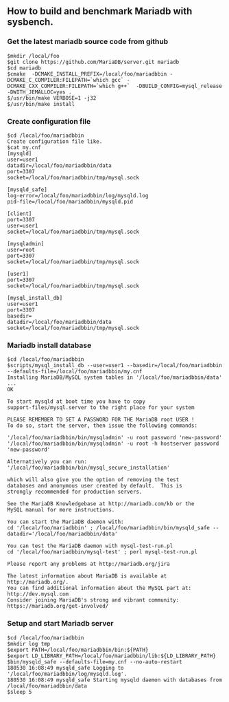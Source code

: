 ## How to build and benchmark Mariadb with sysbench.

### Get the latest mariadb source code from github
    
    $mkdir /local/foo
    $git clone https://github.com/MariaDB/server.git mariadb
    $cd mariadb
    $cmake  -DCMAKE_INSTALL_PREFIX=/local/foo/mariadbbin -DCMAKE_C_COMPILER:FILEPATH=`which gcc` -DCMAKE_CXX_COMPILER:FILEPATH=`which g++`  -DBUILD_CONFIG=mysql_release -DWITH_JEMALLOC=yes .
    $/usr/bin/make VERBOSE=1 -j32
    $/usr/bin/make install
    
### Create configuration file

    $cd /local/foo/mariadbbin
    Create configuration file like.
    $cat my.cnf
    [mysqld]
    user=user1
    datadir=/local/foo/mariadbbin/data
    port=3307
    socket=/local/foo/mariadbbin/tmp/mysql.sock

    [mysqld_safe]
    log-error=/local/foo/mariadbbin/log/mysqld.log
    pid-file=/local/foo/mariadbbin/mysqld.pid

    [client]
    port=3307
    user=user1
    socket=/local/foo/mariadbbin/tmp/mysql.sock

    [mysqladmin]
    user=root
    port=3307
    socket=/local/foo/mariadbbin/tmp/mysql.sock

    [user1]
    port=3307
    socket=/local/foo/mariadbbin/tmp/mysql.sock

    [mysql_install_db]
    user=user1
    port=3307
    basedir=
    datadir=/local/foo/mariadbbin/data
    socket=/local/foo/mariadbbin/tmp/mysql.sock

### Mariadb install database

    $cd /local/foo/mariadbbin
    $scripts/mysql_install_db --user=user1 --basedir=/local/foo/mariadbbin --defaults-file=/local/foo/mariadbbin/my.cnf
    Installing MariaDB/MySQL system tables in '/local/foo/mariadbbin/data' ...
    OK

    To start mysqld at boot time you have to copy
    support-files/mysql.server to the right place for your system

    PLEASE REMEMBER TO SET A PASSWORD FOR THE MariaDB root USER !
    To do so, start the server, then issue the following commands:

    '/local/foo/mariadbbin/bin/mysqladmin' -u root password 'new-password'
    '/local/foo/mariadbbin/bin/mysqladmin' -u root -h hostserver password 'new-password'

    Alternatively you can run:
    '/local/foo/mariadbbin/bin/mysql_secure_installation'

    which will also give you the option of removing the test
    databases and anonymous user created by default.  This is
    strongly recommended for production servers.

    See the MariaDB Knowledgebase at http://mariadb.com/kb or the
    MySQL manual for more instructions.

    You can start the MariaDB daemon with:
    cd '/local/foo/mariadbbin' ; /local/foo/mariadbbin/bin/mysqld_safe --datadir='/local/foo/mariadbbin/data'

    You can test the MariaDB daemon with mysql-test-run.pl
    cd '/local/foo/mariadbbin/mysql-test' ; perl mysql-test-run.pl

    Please report any problems at http://mariadb.org/jira

    The latest information about MariaDB is available at http://mariadb.org/.
    You can find additional information about the MySQL part at:
    http://dev.mysql.com
    Consider joining MariaDB's strong and vibrant community:
    https://mariadb.org/get-involved/

### Setup and start Mariadb server
    $cd /local/foo/mariadbbin
    $mkdir log tmp
    $export PATH=/local/foo/mariadbbin/bin:${PATH}
    $export LD_LIBRARY_PATH=/local/foo/mariadbbin/lib:${LD_LIBRARY_PATH}
    $bin/mysqld_safe --defaults-file=my.cnf --no-auto-restart
    180530 16:08:49 mysqld_safe Logging to '/local/foo/mariadbbin/log/mysqld.log'.
    180530 16:08:49 mysqld_safe Starting mysqld daemon with databases from /local/foo/mariadbbin/data
    $sleep 5    


    
    

    
